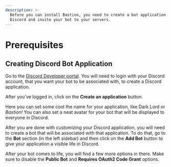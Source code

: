 ```yaml
---
description: >-
  Before you can install Bastion, you need to create a bot application on
  Discord and invite your bot to your servers.
---
```


# Prerequisites

## Creating Discord Bot Application

Go to the [Discord Developer portal](https://discordapp.com/developers/applications/). You will need to login with your Discord account, that you want your bot to be associated with, to create a Discord application.

After you've logged in, click on the **Create an application** button.

Here you can set some cool the name for your application, like Dark Lord or _Bastion!_ You can also set a neat avatar for your bot that will be displayed to everyone in Discord.

After you are done with customizing your Discord application, you will need to create a bot that will be associated with that application. To do that, go to the **Bot** section \(in the left sidebar\) and then click on the **Add Bot** button to give your application a visible life in Discord.

After your bot comes to life, you will find a few more options in there. Make sure to disable the **Public Bot** and **Requires OAuth2 Code Grant** options.



